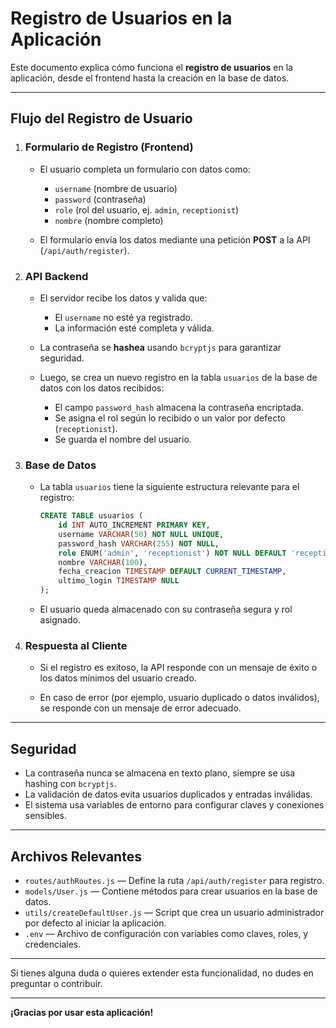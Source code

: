 # Registro de Usuarios en la Aplicación

Este documento explica cómo funciona el **registro de usuarios** en la aplicación, desde el frontend hasta la creación en la base de datos.

---

## Flujo del Registro de Usuario

1. ### Formulario de Registro (Frontend)

   - El usuario completa un formulario con datos como:
     - `username` (nombre de usuario)
     - `password` (contraseña)
     - `role` (rol del usuario, ej. `admin`, `receptionist`)
     - `nombre` (nombre completo)
   
   - El formulario envía los datos mediante una petición **POST** a la API (`/api/auth/register`).

2. ### API Backend

   - El servidor recibe los datos y valida que:
     - El `username` no esté ya registrado.
     - La información esté completa y válida.
   
   - La contraseña se **hashea** usando `bcryptjs` para garantizar seguridad.
   
   - Luego, se crea un nuevo registro en la tabla `usuarios` de la base de datos con los datos recibidos:
     - El campo `password_hash` almacena la contraseña encriptada.
     - Se asigna el rol según lo recibido o un valor por defecto (`receptionist`).
     - Se guarda el nombre del usuario.
   
3. ### Base de Datos

   - La tabla `usuarios` tiene la siguiente estructura relevante para el registro:
   
     ```sql
     CREATE TABLE usuarios (
         id INT AUTO_INCREMENT PRIMARY KEY,
         username VARCHAR(50) NOT NULL UNIQUE,
         password_hash VARCHAR(255) NOT NULL,
         role ENUM('admin', 'receptionist') NOT NULL DEFAULT 'receptionist',
         nombre VARCHAR(100),
         fecha_creacion TIMESTAMP DEFAULT CURRENT_TIMESTAMP,
         ultimo_login TIMESTAMP NULL
     );
     ```

   - El usuario queda almacenado con su contraseña segura y rol asignado.

4. ### Respuesta al Cliente

   - Si el registro es exitoso, la API responde con un mensaje de éxito o los datos mínimos del usuario creado.
   
   - En caso de error (por ejemplo, usuario duplicado o datos inválidos), se responde con un mensaje de error adecuado.

---

## Seguridad

- La contraseña nunca se almacena en texto plano, siempre se usa hashing con `bcryptjs`.
- La validación de datos evita usuarios duplicados y entradas inválidas.
- El sistema usa variables de entorno para configurar claves y conexiones sensibles.

---

## Archivos Relevantes

- `routes/authRoutes.js` — Define la ruta `/api/auth/register` para registro.
- `models/User.js` — Contiene métodos para crear usuarios en la base de datos.
- `utils/createDefaultUser.js` — Script que crea un usuario administrador por defecto al iniciar la aplicación.
- `.env` — Archivo de configuración con variables como claves, roles, y credenciales.

---

Si tienes alguna duda o quieres extender esta funcionalidad, no dudes en preguntar o contribuir.

---

**¡Gracias por usar esta aplicación!**
